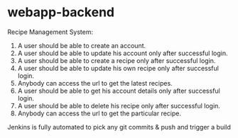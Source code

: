 # webapp-backend

Recipe Management System:

1) A user should be able to create an account.
2) A user should be able to update his account only after successful login.
3) A user should be able to create a recipe only after successful login.
4) A user should be able to update his own recipe only after successful login.
5) Anybody can access the url to get the latest recipes.
6) A user should be able to get his account details only after successful login.
7) A user should be able to delete his recipe only after successful login.
8) Anybody can access the url to get the particular recipe.

Jenkins is fully automated to pick any git commits & push and trigger a build
